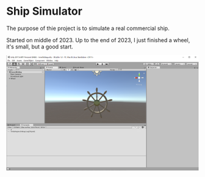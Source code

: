 # Ship Simulator
The purpose of thie project is to simulate a real commercial ship.

Started on middle of 2023. Up to the end of 2023, I just finished a wheel, it's small, but a good start.

![image](https://github.com/tech26z/Ship-Simulator/blob/main/Pics/wheel.png)
